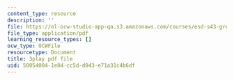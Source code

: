 ```yaml
---
content_type: resource
description: ''
file: https://ol-ocw-studio-app-qa.s3.amazonaws.com/courses/esd-s43-green-supply-chain-management-spring-2014/500540041e84cc5dd043e71a31c4b6df_OgpNXj2cEzA.pdf
file_type: application/pdf
learning_resource_types: []
ocw_type: OCWFile
resourcetype: Document
title: 3play pdf file
uid: 50054004-1e84-cc5d-d043-e71a31c4b6df
---
```

